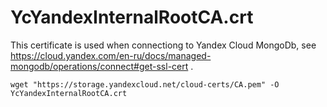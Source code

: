 # YcYandexInternalRootCA.crt

This certificate is used when connectiong to Yandex Cloud MongoDb, see https://cloud.yandex.com/en-ru/docs/managed-mongodb/operations/connect#get-ssl-cert .

`wget "https://storage.yandexcloud.net/cloud-certs/CA.pem" -O YcYandexInternalRootCA.crt`
